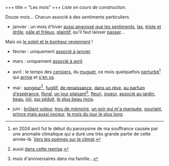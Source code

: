 +++
title = "Les mois"
+++
*Liste en cours de construction.*

Douze mois... Chacun associé à des sentiments particuliers.

- janvier : un mois d'hiver [aussi angoissé que les sentiments](../../seasons/16_seizieme_saison/mais_ou_vais_je), [las](../../seasons/18_dix_huitieme_saison/hiver_pluvieux), [triste et drôle](../../seasons/23_vingt_troisieme_saison/janvier), [pâle et frileux](../../seasons/24_vingt_quatrieme_saison/voici_janvier), [plaintif](../../seasons/24_vingt_quatrieme_saison/orgie), qu'il faut laisser [passer](../../seasons/24_vingt_quatrieme_saison/passer_l_hiver)...

Mais où [le soleil et le bonheur reviennent](../../seasons/5_cinquieme_saison/l_orage_du_cour) !

- février : uniquement [associé à janvier](../../seasons/24_vingt_quatrieme_saison/passer_l_hiver).

- mars : uniquement [associé à avril](../../seasons/19_dix_neuvieme_saison/avril).

- avril : le temps des [cerisiers](../../seasons/6_sixieme_saison/les_cerisiers_d_avril), du [muguet](../../seasons/20_vingtieme_saison/muguet_sous_la_pluie), ce mois quelquefois [perturbé](../../seasons/19_dix_neuvieme_saison/sens_dessus_dessous)[^1] qui [arrive](../../seasons/19_dix_neuvieme_saison/avril) et [s'en va](../../seasons/26_vingt_sixieme_saison/avril_s_en_va).

- mai : [songeur](../../seasons/1_premiere_saison/automne)[^2], [fugitif](../../seasons/4_quatrieme_saison/anticipation), [de renaissance](../../seasons/4_quatrieme_saison/toussaint), [dans un rêve](../../seasons/10_dixieme_saison/dans_un_reve), [au parfum d'espérance](../../seasons/6_sixieme_saison/en_mai), [floral](../../seasons/11_onzieme_saison/le_mai_nouveau), [un jour plaisant](../../seasons/11_onzieme_saison/mai)[^3], [fleuri](../../seasons/16_seizieme_saison/ame_de_mai), [joueur](../../seasons/17_dix_septieme_saison/aubade), [associé au jardin](../../seasons/18_dix_huitieme_saison/promenade_mentale), [beau](../../seasons/20_vingtieme_saison/muguet_sous_la_pluie), [joli](../../seasons/25_vingt_cinquieme_saison/tous_les_printemps), [qui séduit](../../seasons/26_vingt_sixieme_saison/avril_s_en_va), [le plus beau mois](../../seasons/26_vingt_sixieme_saison/voici_mai).

- juin : [brûlant voleur](../../seasons/2_deuxieme_saison/le_parc), [trou de mémoire](../../seasons/4_quatrieme_saison/juin), [un soir qui m'a marquée](../../seasons/6_sixieme_saison/un_regard), [souriant](../../seasons/22_vingt_deuxieme_saison/juin_juillet_octobre), [prince mais aussi noceur](../../seasons/26_vingt_sixieme_saison/juin), [le mois du jour le plus long](../../seasons/27_vingt_septieme_saison/21_juin).

[^1]: en 2024 avril fut le début du paroxysme de ma souffrance causée par une anomalie climatique qui a duré une très grande partie de cette année-là. [Vers les poèmes sur le climat](../../categories/climat).

[^2]: aussi [dans cette reprise](../../seasons/20_vingtieme_saison/au_bois).

[^3]: mois d'anniversaires dans ma famille...